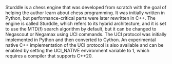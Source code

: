 Sturddle is a chess engine that was developed from scratch with the goal of helping the author learn about chess programming.
It was initially written in Python, but performance-critical parts were later rewritten in C++.
The engine is called Sturddle, which refers to its hybrid architecture, and it is set to use the MTD(f) search algorithm by default,
but it can be changed to Negascout or Negamax using UCI commands.
The UCI protocol was initially implemented in Python and then converted to Cython.
An experimental native C++ implementation of the UCI protocol is also available and can be enabled by setting the UCI_NATIVE environment variable to 1,
which requires a compiler that supports C++20. 
